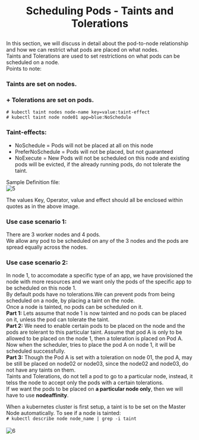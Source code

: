 # <p style="text-align: center;">Scheduling Pods - Taints and Tolerations</p>

In this section, we will discuss in detail about the pod-to-node relationship and how we can restrict what pods are placed on what nodes.<br>
Taints and Tolerations are used to set restrictions on what pods can be scheduled on a node.<br>
Points to note:<br>

### Taints are set on nodes.<br>
### + Tolerations are set on pods.<br>

`# kubectl taint nodes node-name key=value:taint-effect`<br>
`# kubectl taint node node01 app=blue:NoSchedule`

### Taint-effects:
+ NoSchedule = Pods will not be placed at all on this node
+ PreferNoSchedule = Pods will not be placed, but not guaranteed
+ NoExecute = New Pods will not be scheduled on this node and existing pods will be evicted, if the already running pods, do not tolerate the taint.

Sample Definition file:<br>
![5](https://github.com/pyvivid/K8S-References/assets/94853400/102e057e-24ec-4c2c-aced-f872f3466a75)<br>

The values Key, Operator, value and effect should all be enclosed within quotes as in the above image.<br>

### Use case scenario 1:<br>

There are 3 worker nodes and 4 pods.<br>
We allow any pod to be scheduled on any of the 3 nodes and the pods are spread equally across the nodes.<br>

### Use case scenario 2:<br>

In node 1, to accomodate a specific type of an app, we have provisioned the node with more resources and we want only the pods of the specific app to be scheduled on this node 1.<br>
By default pods have no tolerations.We can prevent pods from being scheduled on a node, by placing a taint on the node.<br>
Once a node is tainted, no pods can be scheduled on it.<br>
**Part 1:** Lets assume that node 1 is now tainted and no pods can be placed on it, unless the pod can tolerate the taint.<br>
**Part 2:** We need to enable certain pods to be placed on the node and the pods are tolerant to this particular taint. Assume that pod A is only to be allowed to be placed on the node 1, 
then a toleration is placed on Pod A. Now when the scheduler, tries to place the pod A on node 1, it will be scheduled successfully.<br>
**Part 3:** Though the Pod A is set with a toleration on node 01, the pod A, may be still be placed on node02 or node03, since the node02 and node03, do not have any taints on them.<br>
Taints and Tolerations, do not tell a pod to go to a particular node, instead, it telss the node to accept only the pods with a certain tolerations.<br>
If we want the pods to be placed on **a particular node only**, then we will have to use **nodeaffinity**.

When a kubernetes cluster is first setup, a taint is to be set on the Master Node automatically.
To see if a node is tainted:<br>
`# kubectl describe node node_name | grep -i taint`<br>
<br>
![6](https://github.com/pyvivid/K8S-References/assets/94853400/702322e4-e253-40a2-8132-f1b25838a6d3)


